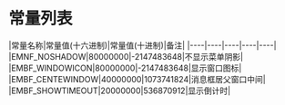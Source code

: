 # 常量列表
|常量名称|常量值(十六进制)|常量值(十进制)|备注|
|----|----|----|----|----|
|EMNF_NOSHADOW|80000000|-2147483648|不显示菜单阴影|
|EMBF_WINDOWICON|80000000|-2147483648|显示窗口图标|
|EMBF_CENTEWINDOW|40000000|1073741824|消息框居父窗口中间|
|EMBF_SHOWTIMEOUT|20000000|536870912|显示倒计时|

